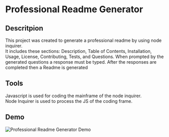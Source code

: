 # Professional Readme Generator

## Descritpion
This project was created to generate a professional readme by using node inquirer. <br>
It includes these sections: Description, Table of Contents, Installation, Usage, License, Contributing, Tests, and Questions. When prompted by the generated questions a response must be typed. After the responses are completed then a Readme is generated

## Tools
Javascript is used for coding the mainframe of the node inquirer. <br>
Node Inquirer is used to process the JS of the coding frame. <br>

## Demo
![Professional Readme Generator Demo](https://youtu.be/dhyItd0HKj0)
